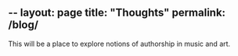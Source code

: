 --
layout: page
title: "Thoughts"
permalink: /blog/
--

This will be a place to explore notions of authorship in music and art.
